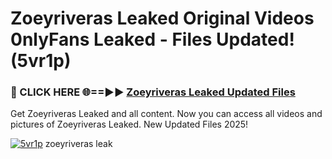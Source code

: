 # Zoeyriveras Leaked Original Videos 0nlyFans Leaked - Files Updated! (5vr1p)

<h3>🔴 CLICK HERE 🌐==►► <a href="https://tinyurl.com/x26r9saj" rel="nofollow">Zoeyriveras Leaked Updated Files</a></h3>

Get Zoeyriveras Leaked and all content. Now you can access all videos and pictures of Zoeyriveras Leaked. New Updated Files 2025!

[![5vr1p](https://i.imgur.com/LkgZPqh.gif)](https://tinyurl.com/x26r9saj)
zoeyriveras leak